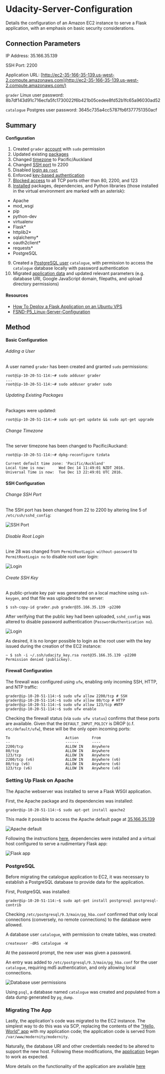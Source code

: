 # Udacity-Server-Configuration
Details the configuration of an Amazon EC2 instance to serve a Flask application, with an emphasis on basic security considerations.

## Connection Parameters

IP Address: 35.166.35.139

SSH Port: 2200

Application URL: [http://ec2-35-166-35-139.us-west-2.compute.amazonaws.com](http://ec2-35-166-35-139.us-west-2.compute.amazonaws.com/)

`grader` Linux user password: 8b7df143d91c716ecfa5fc1730022f6b421b05cedee8fd52b1fc65a96030ad52

`catalogue` Postgres user password: 3645c735a4cc5787fb6f377751350acf

## Summary

#### Configuration

1. Created `grader` [account](#add-user) with `sudo` permission
2. Updated existing [packages](#update-packages)
3. Changed [timezone](#change-timezone) to Pacific/Auckland
4. Changed [SSH port](#change-ssh) to 2200
5. Disabled [login as `root`](#disable-root)
6. Enforced [key-based authentication](#create-key)
7. [Blocked access](#firewall) to all TCP ports other than 80, 2200, and 123
8. [Installed](#install-packages) packages, dependencies, and Python libraries (those installed in the virtual environment are marked with an asterisk):
 - Apache
 - mod_wsgi
 - pip
 - python-dev
 - virtualenv
 - Flask*
 - httplib2*
 - sqlalchemy*
 - oauth2client*
 - requests*
 - PostgreSQL
9. Created a [PostgreSQL user](#postgres) `catalogue`, with permission to access the `catalogue` database locally with password authentication
10. Migrated [application data](#app) and updated relevant parameters (e.g. database URI, Google JavaScript domain, filepaths, and upload directory permissions)

#### Resources

- [How To Deploy a Flask Application on an Ubuntu VPS](https://www.digitalocean.com/community/tutorials/how-to-deploy-a-flask-application-on-an-ubuntu-vps)
- [FSND-P5_Linux-Server-Configuration](https://github.com/stueken/FSND-P5_Linux-Server-Configuration)

## Method

#### Basic Configuration

<a name="add-user"></a> 
###### Adding a User
A user named `grader` has been created and granted `sudo` permissions:

```
root@ip-10-20-51-114:~# sudo adduser grader
...
root@ip-10-20-51-114:~# sudo adduser grader sudo
```

<a name="update-packages"></a> 
###### Updating Existing Packages
Packages were updated:

```
root@ip-10-20-51-114:~# sudo apt-get update && sudo apt-get upgrade
```

<a name="change-timezone"></a> 
###### Change Timezone
The server timezone has been changed to Pacific/Auckand:

```
root@ip-10-20-51-114:~# dpkg-reconfigure tzdata

Current default time zone: 'Pacific/Auckland'
Local time is now:      Wed Dec 14 11:49:01 NZDT 2016.
Universal Time is now:  Tue Dec 13 22:49:01 UTC 2016.
```

#### SSH Configuration

<a name="change-ssh"></a>
###### Change SSH Port

The SSH port has been changed from 22 to 2200 by altering line 5 of `/etc/ssh/sshd_config`:

![SSH Port](screenshots/ssh_port.png)

<a name="disable-root"></a>
###### Disable Root Login

Line 28 was changed from `PermitRootLogin without-password` to `PermitRootLogin no` to disable root user login:

![Login](screenshots/login.png)

<a name="create-key"></a>
###### Create SSH Key

A public-private key pair was generated on a local machine using `ssh-keygen`, and that file was uploaded to the server:

```$ ssh-copy-id grader.pub grader@35.166.35.139 -p2200```

After verifying that the public key had been uploaded, `sshd_config` was altered to disable password authentication (`PasswordAuthentication no`).

![Login](screenshots/auth.png)

As desired, it is no longer possible to login as the root user with the key issued during the creation of the EC2 instance:

```
~ $ ssh -i ~/.ssh/udacity_key.rsa root@35.166.35.139 -p2200
Permission denied (publickey).
```

<a name="firewall"></a>
#### Firewall Configuration

The firewall was configured using `ufw`, enabling only incoming SSH, HTTP, and NTP traffic:

```
grader@ip-10-20-51-114:~$ sudo ufw allow 2200/tcp # SSH
grader@ip-10-20-51-114:~$ sudo ufw allow 80/tcp # HTTP
grader@ip-10-20-51-114:~$ sudo ufw allow 123/tcp #NTP
grader@ip-10-20-51-114:~$ sudo ufw enable
```

Checking the firewall status (via `sudo ufw status`) confirms that these ports are available. Given that the `DEFAULT_INPUT_POLICY` is DROP (c.f. `etc/default/ufw`), these will be the only open incoming ports:

```
To                         Action      From
--                         ------      ----
2200/tcp                   ALLOW IN    Anywhere
80/tcp                     ALLOW IN    Anywhere
123/tcp                    ALLOW IN    Anywhere
2200/tcp (v6)              ALLOW IN    Anywhere (v6)
80/tcp (v6)                ALLOW IN    Anywhere (v6)
123/tcp (v6)               ALLOW IN    Anywhere (v6)
```

<a name="install-packages"></a>
### Setting Up Flask on Apache

The Apache webserver was installed to serve a Flask WSGI application.

First, the Apache package and its dependencies was installed:

```grader@ip-10-20-51-114:~$ sudo apt-get install apache2```

This made it possible to access the Apache default page at [35.166.35.139](http://35.166.35.139)

![Apache default](screenshots/apache.png)

<a name="flask-app"></a>
Following the instructions [here](https://www.digitalocean.com/community/tutorials/how-to-deploy-a-flask-application-on-an-ubuntu-vps), dependencies were installed and a virtual host configured to serve a rudimentary Flask app:

![Flask app](screenshots/hello_world.png)

<a name="postgres"></a>
### PostgreSQL

Before migrating the catalogue application to EC2, it was necessary to establish a PostgreSQL database to provide data for the application.

First, PostgreSQL was installed:

```grader@ip-10-20-51-114:~$ sudo apt-get install postgresql postgresql-contrib```

Checking `/etc/postgresql/9.3/main/pg_hba.conf` confirmed that only local connections (conversely, no remote connections) to the database were allowed.

A database user `catalogue`, with permission to create tables, was created:

```createuser -dRS catalogue -W```

At the password prompt, the new user was given a password.

An entry was added to `/etc/postgresql/9.3/main/pg_hba.conf` for the user `catalogue`, requiring md5 authentication, and only allowing local connections.

![Database user permissions](screenshots/pg_hba.png)

Using `psql`, a database named `catalogue` was created and populated from a data dump generated by `pg_dump`.

<a name="app"></a>
### Migrating The App

Lastly, the application's code was migrated to the EC2 instance. The simplest way to do this was via SCP, replacing the contents of the ["Hello, World" app](#flask-app) with my application code; the application code is served from `/var/www/modernity/modernity`.

Naturally, the database URI and other credentials needed to be altered to support the new host. Following these modifications, the [application](http://ec2-35-166-35-139.us-west-2.compute.amazonaws.com) began to work as expected.

More details on the functionality of the application are available [here](http://github.com/MisterTJB/Udacity-Catalogue)
